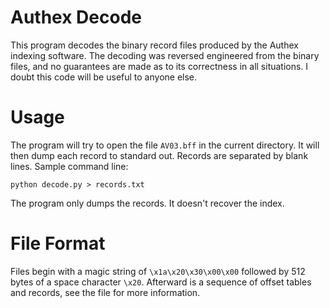 Authex Decode
=============

This program decodes the binary record files produced by the Authex indexing
software. The decoding was reversed engineered from the binary files, and no
guarantees are made as to its correctness in all situations. I doubt this code
will be useful to anyone else.

# Usage

The program will try to open the file `AV03.bff` in the current directory. It will
then dump each record to standard out. Records are separated by blank lines.
Sample command line:

    python decode.py > records.txt

The program only dumps the records. It doesn't recover the index.

# File Format

Files begin with a magic string of `\x1a\x20\x30\x00\x00` followed by 512 bytes of a space character `\x20`. Afterward is a sequence of offset tables and records, see the file for more information.
